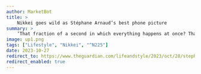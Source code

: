 ```yaml
---
author: MarketBot
title: >
    Nikkei goes wild as Stéphane Arnaud’s best phone picture
summary: >
    ‘That fraction of a second in which everything happens at once? That’s what this photo is all about,” Stéphane Arnaud says. The global photo editor-in-chief for Agence France-Presse was in the Portuguese city of Coimbra for work, walking up a whitewashed street, when his eye was drawn to the red central caps on this car’s wheels.
image: up1.png
tags: ["Lifestyle", "Nikkei", "^N225"]
date: 2023-10-27
redirect_to: https://www.theguardian.com/lifeandstyle/2023/oct/28/stephane-arnaud-best-phone-picture
redirect_enabled: true
---
```


